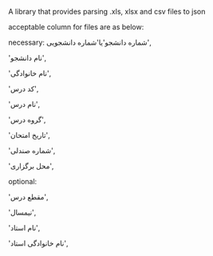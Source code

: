 A library that provides parsing .xls, xlsx and csv files to json 

acceptable column for files are as below:

necessary:
شماره دانشجو'یا'شماره دانشجویی',

'نام دانشجو',

'نام خانوادگی',
 
'کد درس',
  
'نام درس',

'گروه درس',

'تاریخ امتحان',

'شماره صندلی',

'محل برگزاری',
     
   
optional:

'مقطع درس',

'نیمسال',

'نام استاد',
   
'نام خانوادگی استاد',

